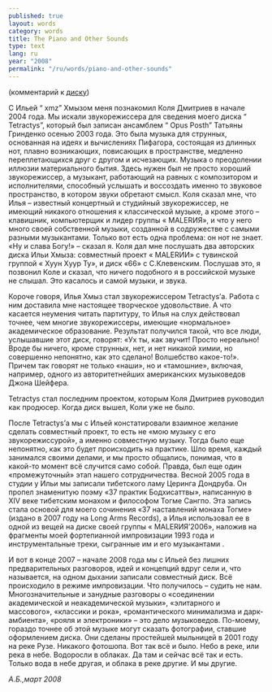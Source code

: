 ```yaml
---
published: true
layout: words
category: words
title: The Piano and Other Sounds
type: text
lang: ru
year: "2008"
permalink: "/ru/words/piano-and-other-sounds"
---
```


(комментарий к [диску](/batagov/records/2008/the-piano-and-other-sounds))

С Ильей “ xmz” Хмызом меня познакомил Коля Дмитриев в начале 2004 года. Мы искали звукорежиссера для сведения моего диска “ Tetractys”, который был записан ансамблем “ Opus Posth” Татьяны Гринденко осенью 2003 года. Это была музыка для струнных, основанная на идеях и вычислениях Пифагора, состоящая из длинных нот, плавно возникающих, повисающих в пространстве, медленно переплетающихся друг с другом и исчезающих. Музыка о преодолении иллюзии материального бытия. Здесь нужен был не просто хороший звукорежиссер, а музыкант, работающий на равных с композитором и исполнителями, способный услышать и воссоздать именно то звуковое пространство, в котором звуки обретают смысл. Коля сказал мне, что Илья – известный концертный и студийный звукорежиссер, не имеющий никакого отношения к классической музыке, а кроме этого – клавишник, компьютерщик и лидер группы « MALERИЯ», и что у него много своей собственной музыки, созданной в содружестве с самыми разными музыкантами. Только вот есть одна проблема: он нот не знает. «Ну и слава Богу!» – сказал я. Коля дал мне послушать два авторских диска Ильи Хмыза: совместный проект « MALERИИ» с тувинской группой « Хуун Хуур Ту», и диск «66» с С.Клевенским. Послушав это, я позвонил Коле и сказал, что ничего подобного я в российской музыке не слышал. Это касалось и самой музыки, и звука.

Короче говоря, Илья Хмыз стал звукорежиссером Tetractys’а. Работа с ним доставила мне настоящее творческое удовольствие. А что касается неумения читать партитуру, то Илья на слух действовал точнее, чем многие звукорежиссеры, имеющие «нормальное» академическое образование. Результат получился такой, что все люди, услышавшие этот диск, говорят: «Ух ты, как звучит! Просто нереально! Вроде бы ничего, кроме струнных, нет, и нет никакой химии, но совершенно непонятно, как это сделано! Волшебство какое-то!». Причем так говорят не только «наши», но и «тамошние», включая, например, одного из авторитетнейших американских музыковедов Джона Шейфера.

Tetractys стал последним проектом, которым Коля Дмитриев руководил как продюсер. Когда диск вышел, Коли уже не было.

После Tetractys’а мы с Ильей констатировали взаимное желание сделать совместный проект, то есть не «мою музыку с его звукорежиссурой», а именно совместную музыку. Тогда было еще непонятно, как это будет происходить на практике. Шло время, каждый занимался своими делами, и мы просто общались, понимая, что в какой-то момент всё случится само собой. Правда, был еще один «промежуточный» этап нашего сотрудничества. Весной 2005 года в студии у Ильи мы записали тибетского ламу Церинга Дондруба. Он пропел знаменитую поэму «37 практик Бодхисаттвы», написанную в XIV веке тибетским монахом и философом Тогме Сангпо. Эта запись стала основой для моего сочинения «37 наставлений монаха Тогме» (издано в 2007 году на Long Arms Records), а Илья использовал ее в одной из вещей на диске своей группы « MALERИЯ’2006», наложив на фрагменты моей фортепианной импровизации 1993 года и инструментальные треки, сыгранные им и его музыкантами .

И вот в конце 2007 – начале 2008 года мы с Ильей без лишних предварительных разговоров, идей и концепций вдруг сели и, что называется, на одном дыхании записали совместный диск. Всё происходило в режиме импровизации. Что получилось – судить не нам. Многозначительные и занудные разговоры о «соединении академической и неакадемической музыки», «элитарного и массового», «классики и рока», «романтического минимализма и дарк-амбиента», «рояля и электроники» – это дело музыковедов. По-моему, гораздо точнее об этой музыке могут сказать фотографии, ставшие оформлением диска. Они сделаны простейшей мыльницей в 2001 году на реке Рузе. Никакого фотошопа. Вот так всё и было. Небо в реке, или река в небе. Водоросли в облаках. Да там и сейчас всё так и есть. Только вода в небе другая, и облака в реке другие. И мы другие.

 

_А.Б.,март 2008_